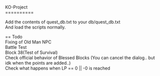 KO-Project<br>
==========<br>

Add the contents of quest_db.txt to your db/quest_db.txt<br>
And load the scripts normally.<br>

== Todo<br>
Fixing of Old Man NPC<br>
Battle Test<br>
Block 38(Test of Survival)<br>
Check official behavior of Blessed Blocks (You can cancel the dialog.. but idk when the points are added..)<br>
Check what happens when LP == 0 || -0 is reached<br>